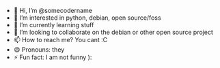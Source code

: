 - 👋 Hi, I’m @somecodername
- 👀 I’m interested in python, debian, open source/foss
- 🌱 I’m currently learning stuff
- 💞️ I’m looking to collaborate on the debian or other open source project
- 📫 How to reach me? You cant :C
- 😄 Pronouns: they
- ⚡ Fun fact: I am not funny ):

<!---
somecodername/somecodername is a ✨ special ✨ repository because its `README.md` (this file) appears on your GitHub profile.
You can click the Preview link to take a look at your changes.
--->
